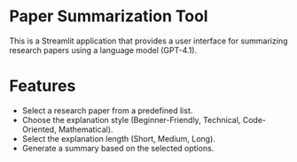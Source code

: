 # Paper Summarization Tool
 This is a Streamlit application that provides a user interface for summarizing research papers using a language model (GPT-4.1).
# Features
 - Select a research paper from a predefined list.
 - Choose the explanation style (Beginner-Friendly, Technical, Code-Oriented, Mathematical).
 - Select the explanation length (Short, Medium, Long).
 - Generate a summary based on the selected options.
#

